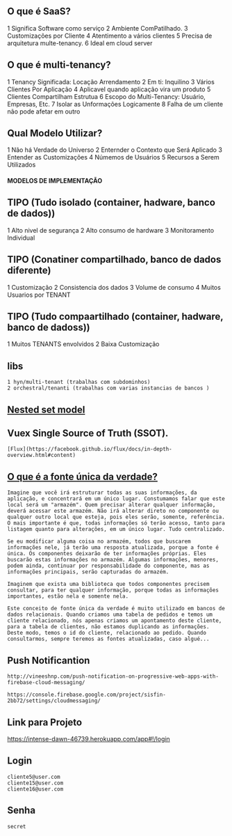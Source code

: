 ## O que é SaaS?
1 Significa Software como serviço
2 Ambiente ComPatilhado.
3 Customizações por Cliente
4 Atentimento a vários clientes
5 Precisa de arquitetura multe-tenancy.
6 Ideal em cloud server

## O que é multi-tenancy?
1 Tenancy Significada: Locação Arrendamento
2 Em ti: Inquilino
3 Vários Clientes Por Aplicação
4 Aplicavel quando aplicação vira um produto
5 Clientes Compartilham Estrutua
6 Escopo do Multi-Tenancy: Usuário, Empresas, Etc.
7 Isolar as Unformações Logicamente
8 Falha de um cliente não pode afetar em outro

## Qual Modelo Utilizar?
1 Não há Verdade do Universo
2 Enternder o Contexto que Será Aplicado
3 Entender as Customizações
4 Númemos de Usuários
5 Recursos a Serem Utilizados

#### MODELOS DE IMPLEMENTAÇÃO

## TIPO (Tudo isolado (container, hadware, banco de dados))
1 Alto nivel de segurança
2 Alto consumo de hardware
3 Monitoramento Individual

## TIPO (Conatiner compartilhado, banco de dados diferente)
1 Customização
2 Consistencia dos dados
3 Volume de consumo
4 Muitos Usuarios por TENANT

## TIPO (Tudo compaartilhado (container, hadware, banco de dadoss))
1 Muitos TENANTS envolvidos
2 Baixa Customização 


## libs 
```
1 hyn/multi-tenant (trabalhas com subdominhos)
2 orchestral/tenanti (trabalhas com varias instancias de bancos )
```
## [Nested set model](https://en.wikipedia.org/wiki/Nested_set_model)


## Vuex  Single Source of Truth (SSOT). 
```
[Flux](https://facebook.github.io/flux/docs/in-depth-overview.html#content) 
```
## [O que é a fonte única da verdade?](https://www.schoolofnet.com/curso-vue-20-com-vuex/2280)
```
Imagine que você irá estruturar todas as suas informações, da aplicação, e concentrará em um único lugar. Constumamos falar que este local será um "armazém". Quem precisar alterar qualquer informação, deverá acessar este armazém. Não irá alterar direto no componente ou qualquer outro local que esteja, pois eles serão, somente, referência. O mais importante é que, todas informações só terão acesso, tanto para listagem quanto para alterações, em um único lugar. Tudo centralizado.

Se eu modificar alguma coisa no armazém, todos que buscarem informações nele, já terão uma resposta atualizada, porque a fonte é única. Os componentes deixarão de ter informações próprias. Eles buscarão estas informações no armazém. Algumas informações, menores, podem ainda, continuar por responsabilidade do componente, mas as informações principais, serão capturadas do armazém.

Imaginem que exista uma biblioteca que todos componentes precisem consultar, para ter qualquer informação, porque todas as informações importantes, estão nela e somente nela.

Este conceito de fonte única da verdade é muito utilizado em bancos de dados relacionais. Quando criamos uma tabela de pedidos e temos um cliente relacionado, nós apenas criamos um apontamento deste cliente, para a tabela de clientes, não estamos duplicando as informações. Deste modo, temos o id do cliente, relacionado ao pedido. Quando consultarmos, sempre teremos as fontes atualizadas, caso algué...

```

 ## Push Notificantion
 ```
 http://vineeshnp.com/push-notification-on-progressive-web-apps-with-firebase-cloud-messaging/
 
 https://console.firebase.google.com/project/sisfin-2bb72/settings/cloudmessaging/
 ```
## Link para Projeto
https://intense-dawn-46739.herokuapp.com/app#!/login

 ## Login
  ```
 cliente5@user.com
 cliente15@user.com
 cliente16@user.com
  ```
## Senha 
  ```
 secret
 ```
